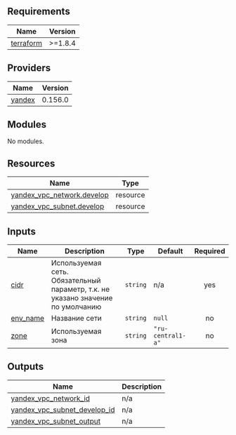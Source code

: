 <!-- BEGIN_TF_DOCS -->
## Requirements

| Name | Version |
|------|---------|
| <a name="requirement_terraform"></a> [terraform](#requirement\_terraform) | >=1.8.4 |

## Providers

| Name | Version |
|------|---------|
| <a name="provider_yandex"></a> [yandex](#provider\_yandex) | 0.156.0 |

## Modules

No modules.

## Resources

| Name | Type |
|------|------|
| [yandex_vpc_network.develop](https://registry.terraform.io/providers/yandex-cloud/yandex/latest/docs/resources/vpc_network) | resource |
| [yandex_vpc_subnet.develop](https://registry.terraform.io/providers/yandex-cloud/yandex/latest/docs/resources/vpc_subnet) | resource |

## Inputs

| Name | Description | Type | Default | Required |
|------|-------------|------|---------|:--------:|
| <a name="input_cidr"></a> [cidr](#input\_cidr) | Используемая сеть. Обязательный параметр, т.к. не указано значение по умолчанию | `string` | n/a | yes |
| <a name="input_env_name"></a> [env\_name](#input\_env\_name) | Название сети | `string` | `null` | no |
| <a name="input_zone"></a> [zone](#input\_zone) | Используемая зона | `string` | `"ru-central1-a"` | no |

## Outputs

| Name | Description |
|------|-------------|
| <a name="output_yandex_vpc_network_id"></a> [yandex\_vpc\_network\_id](#output\_yandex\_vpc\_network\_id) | n/a |
| <a name="output_yandex_vpc_subnet_develop_id"></a> [yandex\_vpc\_subnet\_develop\_id](#output\_yandex\_vpc\_subnet\_develop\_id) | n/a |
| <a name="output_yandex_vpc_subnet_output"></a> [yandex\_vpc\_subnet\_output](#output\_yandex\_vpc\_subnet\_output) | n/a |
<!-- END_TF_DOCS -->